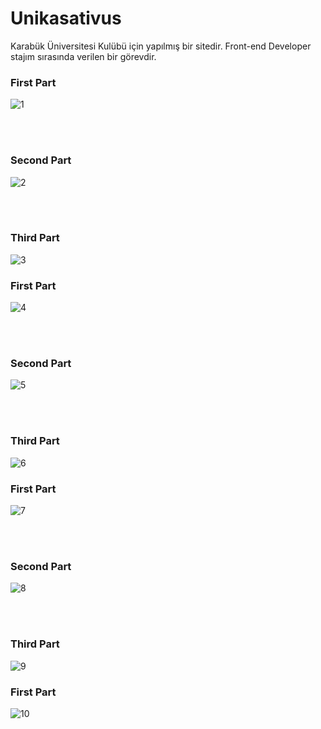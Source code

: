 # Unikasativus
Karabük Üniversitesi Kulübü için yapılmış bir sitedir. Front-end Developer stajım sırasında verilen bir görevdir.


### First Part

![1](https://user-images.githubusercontent.com/33606081/134817796-b421253f-e290-4784-abd3-406de9eaceac.JPG)



<br><br>


### Second Part

![2](https://user-images.githubusercontent.com/33606081/134817799-c619bf63-412c-468c-af0e-63fb24faac1a.JPG)



<br><br>

### Third Part
![3](https://user-images.githubusercontent.com/33606081/134817809-b04e6775-e1db-4fbb-8d72-9f67e313aea1.JPG)

### First Part

![4](https://user-images.githubusercontent.com/33606081/134817811-060ad498-0e25-4712-8ffb-12bb82716859.JPG)



<br><br>


### Second Part

![5](https://user-images.githubusercontent.com/33606081/134817815-af590528-7a22-4fda-af15-9013399007a5.JPG)



<br><br>

### Third Part
![6](https://user-images.githubusercontent.com/33606081/134817819-88606473-f22f-466d-9a2e-e8f425e9d101.JPG)

### First Part
![7](https://user-images.githubusercontent.com/33606081/134817822-b9a23b2a-b121-4d32-82bb-ec6d9287e0eb.JPG)




<br><br>


### Second Part

![8](https://user-images.githubusercontent.com/33606081/134817827-eee0e53d-ed47-42af-b3a2-2a07e0ad7a9f.JPG)



<br><br>

### Third Part
![9](https://user-images.githubusercontent.com/33606081/134817829-e70e34d0-8418-4aaf-865a-67b9ed1b0bf9.JPG)

### First Part

![10](https://user-images.githubusercontent.com/33606081/134817830-583af0ff-67c8-4726-9bdf-e42addc54e91.JPG)



<br><br>



